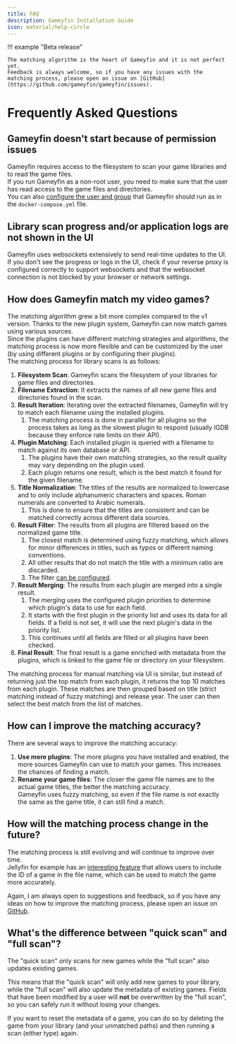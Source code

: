 ```yaml
---
title: FAQ
description: Gameyfin Installation Guide
icon: material/help-circle
---
```


!!! example "Beta release"

    The matching algorithm is the heart of Gameyfin and it is not perfect yet.
    Feedback is always welcome, so if you have any issues with the matching process, please open an issue on [GitHub](https://github.com/gameyfin/gameyfin/issues).

# Frequently Asked Questions

## Gameyfin doesn't start because of permission issues

Gameyfin requires access to the filesystem to scan your game libraries and to read the game files.  
If you run Gameyfin as a non-root user, you need to make sure that the user has read access to the game files and directories.  
You can also [configure the user and group](../installation/docker.md#puid-pgid) that Gameyfin should run as in the `docker-compose.yml` file.

## Library scan progress and/or application logs are not shown in the UI

Gameyfin uses websockets extensively to send real-time updates to the UI. If you don't see the progress or logs in the UI, check if your reverse proxy is configured correctly to support websockets and that the websocket connection is not blocked by your browser or network settings.

## How does Gameyfin match my video games?

The matching algorithm grew a bit more complex compared to the v1 version. Thanks to the new plugin system, Gameyfin can now match games using various sources.  
Since the plugins can have different matching strategies and algorithms, the matching process is now more flexible and can be customized by the user (by using different plugins or by configuring their plugins).  
The matching process for library scans is as follows:  

1. **Filesystem Scan**: Gameyfin scans the filesystem of your libraries for game files and directories.
2. **Filename Extraction**: It extracts the names of all new game files and directories found in the scan.
3. **Result Iteration**: Iterating over the extracted filenames, Gameyfin will try to match each filename using the installed plugins.
    1. The matching process is done in parallel for all plugins so the process takes as long as the slowest plugin to respond (usually IGDB because they enforce rate limits on their API).
4. **Plugin Matching**: Each installed plugin is queried with a filename to match against its own database or API.
    1. The plugins have their own matching strategies, so the result quality may vary depending on the plugin used.
    2. Each plugin returns one result, which is the best match it found for the given filename.
5. **Title Normalization**: The titles of the results are normalized to lowercase and to only include alphanumeric characters and spaces. Roman numerals are converted to Arabic numerals.
    1. This is done to ensure that the titles are consistent and can be matched correctly across different data sources.
6. **Result Filter**: The results from all plugins are filtered based on the normalized game title.
    1. The closest match is determined using fuzzy matching, which allows for minor differences in titles, such as typos or different naming conventions.
    2. All other results that do not match the title with a minimum ratio are discarded.
    3. The filter [can be configured](../configuration/libraries.md#minimum-ratio-for-title-matching).
7. **Result Merging**: The results from each plugin are merged into a single result.
    1. The merging uses the configured plugin priorities to determine which plugin's data to use for each field.
    2. It starts with the first plugin in the priority list and uses its data for all fields. If a field is not set, it will use the next plugin's data in the priority list.
    3. This continues until all fields are filled or all plugins have been checked.
8. **Final Result**: The final result is a game enriched with metadata from the plugins, which is linked to the game file or directory on your filesystem.

The matching process for manual matching via UI is similar, but instead of returning just the top match from each plugin, it returns the top 10 matches from each plugin.
These matches are then grouped based on title (strict matching instead of fuzzy matching) and release year. The user can then select the best match from the list of matches.

## How can I improve the matching accuracy?

There are several ways to improve the matching accuracy:

1. **Use more plugins**: The more plugins you have installed and enabled, the more sources Gameyfin can use to match your games. This increases the chances of finding a match.
2. **Rename your game files**: The closer the game file names are to the actual game titles, the better the matching accuracy.  
   Gameyfin uses fuzzy matching, so even if the file name is not exactly the same as the game title, it can still find a match.

## How will the matching process change in the future?

The matching process is still evolving and will continue to improve over time.  
Jellyfin for example has an [interesting feature](https://jellyfin.org/docs/general/server/media/movies/#metadata-providers) that allows users to include the ID of a game in the file name, which can be used to match the game more accurately.

Again, I am always open to suggestions and feedback, so if you have any ideas on how to improve the matching process, please open an issue on [GitHub](https://github.com/gameyfin/gameyfin/issues).

## What's the difference between "quick scan" and "full scan"?

The "quick scan" only scans for new games while the "full scan" also updates existing games.

This means that the "quick scan" will only add new games to your library, while the "full scan" will also update the metadata of existing games.
Fields that have been modified by a user will **not** be overwritten by the "full scan", so you can safely run it without losing your changes.

If you want to reset the metadata of a game, you can do so by deleting the game from your library (and your unmatched paths) and then running a scan (either type) again.